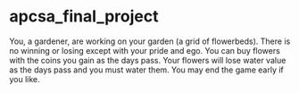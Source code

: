 # apcsa_final_project
You, a gardener, are working on your garden (a grid of flowerbeds). There is no winning or losing except with your pride and ego. You can buy flowers with the coins you gain as the days pass. Your flowers will lose water value as the days pass and you must water them. You may end the game early if you like. 
